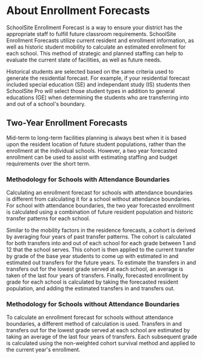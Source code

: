 # About Enrollment Forecasts

SchoolSite Enrollment Forecast is a way to ensure your district has the appropriate staff to fulfill future classroom requirements. SchoolSite Enrollment Forecasts utilize current resident and enrollment information, as well as historic student mobility to calculate an estimated enrollment for each school. This method of strategic and planned staffing can help to evaluate the current state of facilities, as well as future needs.

Historical students are selected based on the same criteria used to generate the residential forecast. For example, if your residential forecast included special education (SE) and independant study (IS) students then SchoolSite Pro will select those student types in addition to general educations (GE) when determining the students who are transferring into and out of a school's boundary.

## Two-Year Enrollment Forecasts
Mid-term to long-term facilities planning is always best when it is based upon the resident location of future student populations, rather than the enrollment at the individual schools. However, a two year forecasted enrollment can be used to assist with estimating staffing and budget requirements over the short term.

### Methodology for Schools with Attendance Boundaries
Calculating an enrollment forecast for schools with attendance boundaries is different from calculating it for a school without attendance boundaries. For school with attendance boundaries, the two year forecasted enrollment is calculated using a combination of future resident population and historic transfer patterns for each school.

Similar to the mobility factors in the residence forecasts, a cohort is derived by averaging four years of past transfer patterns. The cohort is calculated for both transfers into and out of each school for each grade between 1 and 12 that the school serves. This cohort is then applied to the current transfer by grade of the base year students to come up with estimated in and estimated out transfers for the future years. To estimate the transfers in and transfers out for the lowest grade served at each school, an average is taken of the last four years of transfers. Finally, forecasted enrollment by grade for each school is calculated by taking the forecasted resident population, and adding the estimated transfers in and transfers out.

### Methodology for Schools without Attendance Boundaries
To calculate an enrollment forecast for schools without attendance boundaries, a different method of calculation is used. Transfers in and transfers out for the lowest grade served at each school are estimated by taking an average of the last four years of transfers. Each subsequent grade is calculated using the non-weighted cohort survival method and applied to the current year's enrollment. 
